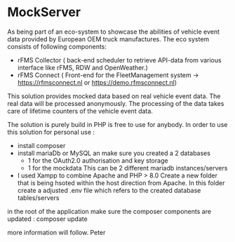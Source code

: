 # MockServer
As being part of an eco-system to showcase the abilities of vehicle event data provided by European OEM truck manufactures. The eco system consists of following components:
- rFMS Collector ( back-end scheduler to retrieve API-data from various interface like rFMS, RDW and OpenWeather.)
- rFMS Connect ( Front-end for the FleetManagement system -> https://rfmsconnect.nl or https://demo.rfmsconnect.nl)

This solution provides mocked data based on real vehicle event data. The real data will be processed anonymously. The processing of the data takes care of lifetime counters of the vehicle event data.

The solution is purely build in PHP is free to use for anybody. 
In order to use this solution for personal use :
- install composer
- install mariaDb or MySQL an make sure you created a 2 databases
    -  1 for the OAuth2.0 authorisation and key storage
    -  1 for the mockdata
  This can be 2 different mariadb instances/servers
- I used Xampp to combine Apache and PHP > 8.0
Create a new folder that is being hsoted within the host direction from Apache.
In this folder create a adjusted .env file which refers to the created database tables/servers

 in the root of the application make sure the composer components are updated : composer update



more information will follow.
Peter

